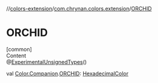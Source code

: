 //[colors-extension](../../index.md)/[com.chrynan.colors.extension](index.md)/[ORCHID](-o-r-c-h-i-d.md)



# ORCHID  
[common]  
Content  
@[ExperimentalUnsignedTypes](https://kotlinlang.org/api/latest/jvm/stdlib/kotlin/-experimental-unsigned-types/index.html)()  
  
val [Color.Companion](../../../colors-core/colors-core/com.chrynan.colors/-color/-companion/index.md).[ORCHID](-o-r-c-h-i-d.md): [HexadecimalColor](../../../colors-core/colors-core/com.chrynan.colors/-hexadecimal-color/index.md)  




